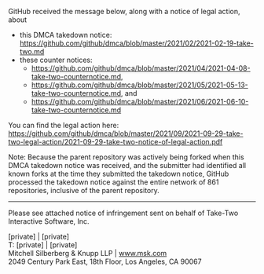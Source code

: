 GitHub received the message below, along with a notice of legal action, about  
- this DMCA takedown notice: https://github.com/github/dmca/blob/master/2021/02/2021-02-19-take-two.md
- these counter notices: 
  - https://github.com/github/dmca/blob/master/2021/04/2021-04-08-take-two-counternotice.md,
  - https://github.com/github/dmca/blob/master/2021/05/2021-05-13-take-two-counternotice.md, and 
  - https://github.com/github/dmca/blob/master/2021/06/2021-06-10-take-two-counternotice.md

You can find the legal action here: https://github.com/github/dmca/blob/master/2021/09/2021-09-29-take-two-legal-action/2021-09-29-take-two-notice-of-legal-action.pdf

Note: Because the parent repository was actively being forked when this DMCA takedown notice was received, and the submitter had identified all known forks at the time they submitted the takedown notice, GitHub processed the takedown notice against the entire network of 861 repositories, inclusive of the parent repository.

---

Please see attached notice of infringement sent on behalf of Take-Two Interactive Software, Inc.

[private] | [private]  
T: [private] | [private]  
Mitchell Silberberg & Knupp LLP | www.msk.com  
2049 Century Park East, 18th Floor, Los Angeles, CA 90067
